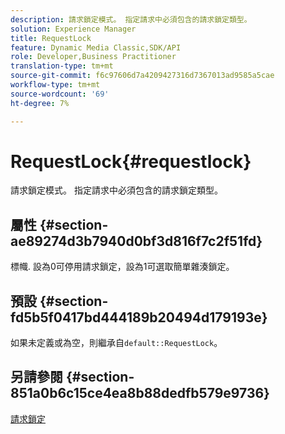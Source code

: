 ```yaml
---
description: 請求鎖定模式。 指定請求中必須包含的請求鎖定類型。
solution: Experience Manager
title: RequestLock
feature: Dynamic Media Classic,SDK/API
role: Developer,Business Practitioner
translation-type: tm+mt
source-git-commit: f6c97606d7a4209427316d7367013ad9585a5cae
workflow-type: tm+mt
source-wordcount: '69'
ht-degree: 7%

---
```



# RequestLock{#requestlock}

請求鎖定模式。 指定請求中必須包含的請求鎖定類型。

## 屬性 {#section-ae89274d3b7940d0bf3d816f7c2f51fd}

標幟. 設為0可停用請求鎖定，設為1可選取簡單雜湊鎖定。

## 預設 {#section-fd5b5f0417bd444189b20494d179193e}

如果未定義或為空，則繼承自`default::RequestLock`。

## 另請參閱 {#section-851a0b6c15ce4ea8b88dedfb579e9736}

[請求鎖定](../../../../../is-api/image-catalog/image-serving-api-ref/c-image-catalog-reference/c-attributes-reference/r-requestlock.md#reference-8bbe2f581be847d3b9fa123e8e5e94b0)
